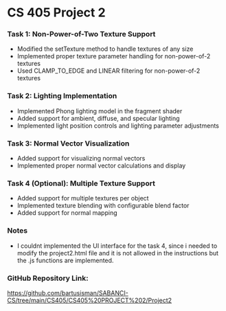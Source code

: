 # CS 405 Project 2

### Task 1: Non-Power-of-Two Texture Support
- Modified the setTexture method to handle textures of any size
- Implemented proper texture parameter handling for non-power-of-2 textures
- Used CLAMP_TO_EDGE and LINEAR filtering for non-power-of-2 textures

### Task 2: Lighting Implementation
- Implemented Phong lighting model in the fragment shader
- Added support for ambient, diffuse, and specular lighting
- Implemented light position controls and lighting parameter adjustments

### Task 3: Normal Vector Visualization
- Added support for visualizing normal vectors
- Implemented proper normal vector calculations and display

### Task 4 (Optional): Multiple Texture Support
- Added support for multiple textures per object
- Implemented texture blending with configurable blend factor
- Added support for normal mapping


### Notes
- I couldnt implemented the UI interface for the task 4, since i needed to modify the project2.html file and it is not allowed in the instructions but the .js functions are implemented.

### GitHub Repository Link:
https://github.com/bartusisman/SABANCI-CS/tree/main/CS405/CS405%20PROJECT%202/Project2 
